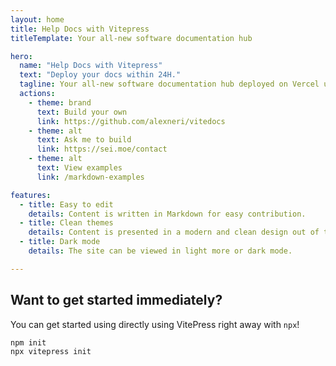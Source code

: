 ```yaml
---
layout: home
title: Help Docs with Vitepress
titleTemplate: Your all-new software documentation hub

hero:
  name: "Help Docs with Vitepress"
  text: "Deploy your docs within 24H."
  tagline: Your all-new software documentation hub deployed on Vercel using Vitepress.
  actions:
    - theme: brand
      text: Build your own
      link: https://github.com/alexneri/vitedocs
    - theme: alt
      text: Ask me to build
      link: https://sei.moe/contact
    - theme: alt
      text: View examples
      link: /markdown-examples

features:
  - title: Easy to edit
    details: Content is written in Markdown for easy contribution.
  - title: Clean themes
    details: Content is presented in a modern and clean design out of the box.
  - title: Dark mode
    details: The site can be viewed in light more or dark mode.

---
```


## Want to get started immediately?

You can get started using directly using VitePress right away with `npx`!

```sh
npm init
npx vitepress init
```